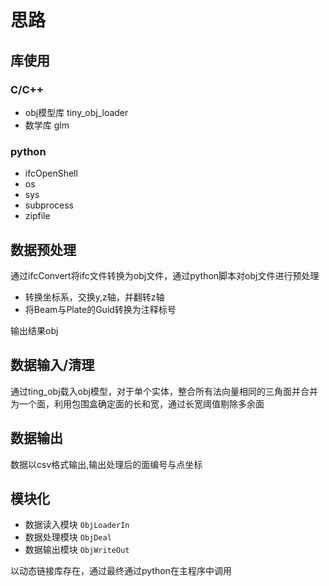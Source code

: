 # 思路

## 库使用

### C/C++

- obj模型库 tiny_obj_loader
- 数学库 glm

### python

- ifcOpenShell
- os
- sys
- subprocess
- zipfile

## 数据预处理

通过ifcConvert将ifc文件转换为obj文件，通过python脚本对obj文件进行预处理

- 转换坐标系，交换y,z轴，并翻转z轴
- 将Beam与Plate的Guid转换为注释标号

输出结果obj

## 数据输入/清理

通过ting_obj载入obj模型，对于单个实体，整合所有法向量相同的三角面并合并为一个面，利用包围盒确定面的长和宽，通过长宽阈值剔除多余面

## 数据输出

数据以csv格式输出,输出处理后的面编号与点坐标

## 模块化

- 数据读入模块 `ObjLoaderIn`
- 数据处理模块 `ObjDeal`
- 数据输出模块 `ObjWriteOut`

以动态链接库存在，通过最终通过python在主程序中调用
